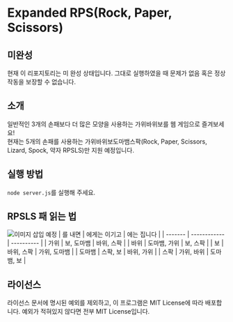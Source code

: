 # Expanded RPS(Rock, Paper, Scissors)

## 미완성
현재 이 리포지토리는 미 완성 상태입니다. 그대로 실행하였을 때 문제가 없음 혹은 정상 작동을 보장할 수 없습니다.

## 소개
일반적인 3개의 손패보다 더 많은 모양을 사용하는 가위바위보를 웹 게임으로 즐겨보세요!<br>
현재는 5개의 손패를 사용하는 가위바위보도마뱀스팍(Rock, Paper, Scissors, Lizard, Spock, 약자 RPSLS)만 지원 예정입니다.

## 실행 방법
```node server.js```를 실행해 주세요.

## RPSLS 패 읽는 법
![이미지 삽입 예정](/확장_가위바위보_이미지)
| 를 내면 | 에게는 이기고 | 에는 집니다 |
| ------- | ------------ | ---------- |
| 가위 | 보, 도마뱀 | 바위, 스팍 |
| 바위 | 도마뱀, 가위 | 보, 스팍 |
| 보 | 바위, 스팍 | 가위, 도마뱀 |
| 도마뱀 | 스팍, 보 | 바위, 가위 |
| 스팍 | 가위, 바위 | 도마뱀, 보 |

## 라이선스
라이선스 문서에 명시된 예외를 제외하고, 이 프로그램은 MIT License에 따라 배포합니다. 예외가 적혀있지 않다면 전부 MIT License입니다.